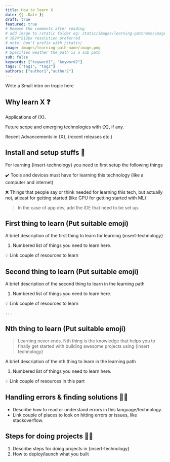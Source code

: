 ```yaml
---
title: How to learn X
date: {{ .Date }}
draft: true
featured: true
# Remove the comments after reading
# add image to /static folder eg: static/images/learning-pathname/image.png
# 1024*512px resolution preferred
# note: Don't prefix with /static/
image: images/learning-path-name/image.png
# Specifies weather the path is a sub path
sub: false
keywords: ["keyword1", "keyword2"]
tags: ["tag1", "tag2"]
authors: ["author1","author2"]
---
```

Write a Small intro on tropic here

## Why learn X ❓
Applications of {X}.

Future scope and emerging technologies with {X}, if any.

Recent Advancements in {X}, (recent releases etc.)

## Install and setup stuffs 🚧
For learning {insert-technology} you need to first setup the following things

✔️ Tools and devices must have for learning this technology (like a computer and internet)

❌ Things that people say or think needed for learning this tech, but actually not, atleast for getting started (like GPU for getting started with ML)

> In the case of app dev, add the IDE that need to be set up.

## First thing to learn (Put suitable emoji)

A brief description of the first thing to learn for learning {insert-technology}

1. Numbered list of things you need to learn here.

💡 Link couple of resources to learn

## Second thing to learn (Put suitable emoji)

A brief description of the second thing to learn in the learning path

1. Numbered list of things you need to learn here.

💡 Link couple of resources to learn

```
...
```

## Nth thing to learn (Put suitable emoji)

> Learning never ends. Nth thing is the knowledge that helps you to finally get started with building awesome projects using {insert technology}

A brief description of the nth thing to learn in the learning path

1. Numbered list of things you need to learn here.

💡 Link couple of resources in this part

## Handling errors & finding solutions 🕵️‍♀️

- Describe how to read or understand errors in this language/technology.
- Link couple of places to look on hitting errors or issues, like stackoverflow.

## Steps for doing projects 👩‍💻

1. Describe steps for doing projects in {insert-technology}
2. How to deploy/launch what you built
